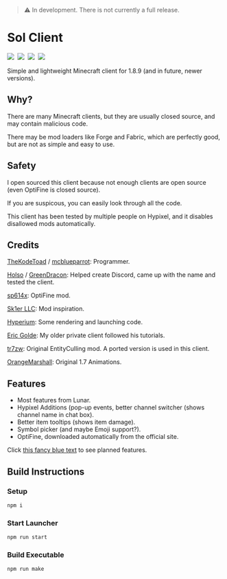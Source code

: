 > :warning: In development. There is not currently a full release.

# Sol Client


<img src="https://img.shields.io/badge/You%20Didn't-Ask%20for%20This-blue"/>&nbsp;
<img src="https://img.shields.io/badge/Minecraft-1.8.9-brightgreen"/>&nbsp;
<a href="https://github.com/TheKodeToad/SolClient/actions/workflows/build_launcher.yml"><img src="https://github.com/TheKodeToad/SolClient/actions/workflows/build_launcher.yml/badge.svg"/></a>&nbsp;
<a href="https://discord.gg/QFDGDhcFqu"><img src="https://img.shields.io/discord/886561982872977408?labelColor=5662F6&color=555555&label=Discord&logo=discord&logoColor=white"/></a>

Simple and lightweight Minecraft client for 1.8.9 (and in future, newer versions).

## Why?
There are many Minecraft clients, but they are usually closed source, and may contain malicious code.

There may be mod loaders like Forge and Fabric, which are perfectly good, but are not as simple and easy to use.

## Safety
I open sourced this client because not enough clients are open source (even OptiFine is closed source).

If you are suspicous, you can easily look through all the code.

This client has been tested by multiple people on Hypixel, and it disables disallowed mods automatically.

## Credits
[TheKodeToad](https://github.com/TheKodeToad) / [mcblueparrot](https://mine.ly/mcblueparrot.1): Programmer.

[Holso](https://github.com/Holso) / [GreenDracon](https://mine.ly/IceDracon.1): Helped create Discord, came up with the name and tested the client.

[sp614x](https://github.com/sp614x): OptiFine mod.

[Sk1er LLC](https://github.com/Sk1erLLC): Mod inspiration.

[Hyperium](https://github.com/HyperiumClient/Hyperium): Some rendering and launching code.

[Eric Golde](https://www.youtube.com/c/egold555): My older private client followed his tutorials.

[tr7zw](https://github.com/tr7zw/EntityCulling): Original EntityCulling mod. A ported version is used in this client.

[OrangeMarshall](https://namemc.com/profile/OrangeMarshall.1): Original 1.7 Animations.

## Features
- Most features from Lunar.
- Hypixel Additions (pop-up events, better channel switcher (shows channel name in chat box).
- Better item tooltips (shows item damage).
- Symbol picker (and maybe Emoji support?).
- OptiFine, downloaded automatically from the official site.

Click [this fancy blue text](https://github.com/TheKodeToad/SolClient/projects/1) to see planned features.

## Build Instructions

### Setup
```sh
npm i
```

### Start Launcher
```sh
npm run start
```

### Build Executable
```sh
npm run make
```
